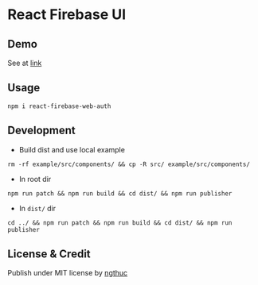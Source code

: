 # React Firebase UI

## Demo
See at [link](https://react-firebase-web-auth-demo.firebaseapp.com/)

## Usage
```
npm i react-firebase-web-auth
```

## Development
* Build dist and use local example
```
rm -rf example/src/components/ && cp -R src/ example/src/components/
```

* In root dir
```
npm run patch && npm run build && cd dist/ && npm run publisher
```

* In `dist/` dir
```
cd ../ && npm run patch && npm run build && cd dist/ && npm run publisher
```

## License & Credit
Publish under MIT license by [ngthuc](https://ngthuc.com)
